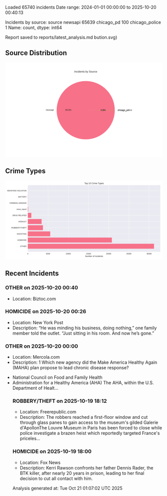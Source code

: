 
Loaded 65740 incidents
Date range: 2024-01-01 00:00:00 to 2025-10-20 00:40:13

Incidents by source:
source
newsapi           65639
chicago_pd          100
chicago_police        1
Name: count, dtype: int64

Report saved to reports/latest_analysis.md
bution.svg)

## Source Distribution
![Source Distribution](images/source_distribution.svg)

## Crime Types
![Crime Types](images/crime_types.svg)

## Recent Incidents

### OTHER on 2025-10-20 00:40
- Location: Biztoc.com


### HOMICIDE on 2025-10-20 00:26
- Location: New York Post
- Description: “He was minding his business, doing nothing,” one family member told the outlet. “Just sitting in his room. And now he’s gone.”


### OTHER on 2025-10-20 00:00
- Location: Mercola.com
- Description: 1 Which new agency did the Make America Healthy Again (MAHA) plan propose to lead chronic disease response?

<ul>
<li>National Council on Food and Family Health</li>
<li>Administration for a Healthy America (AHA) 
The AHA, within the U.S. Department of Healt…


### ROBBERY/THEFT on 2025-10-19 18:12
- Location: Freerepublic.com
- Description: The robbers reached a first-floor window and cut through glass panes to gain access to the museum's gilded Galerie d'ApollonThe Louvre Museum in Paris has been forced to close while police investigate a brazen heist which reportedly targeted France's priceles…


### HOMICIDE on 2025-10-19 18:00
- Location: Fox News
- Description: Kerri Rawson confronts her father Dennis Rader, the BTK killer, after nearly 20 years in prison, leading to her final decision to cut all contact with him.

Analysis generated at: Tue Oct 21 01:07:02 UTC 2025
